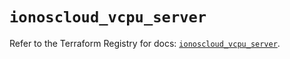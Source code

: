 # `ionoscloud_vcpu_server`

Refer to the Terraform Registry for docs: [`ionoscloud_vcpu_server`](https://registry.terraform.io/providers/ionos-cloud/ionoscloud/6.6.1/docs/resources/vcpu_server).
